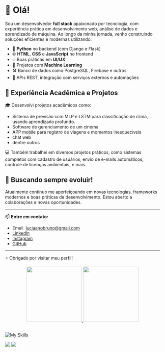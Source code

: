 # 👋 Olá!

Sou um desenvolvedor **full stack** apaixonado por tecnologia, com experiência prática em desenvolvimento web, análise de dados e aprendizado de máquina. Ao longo da minha jornada, venho construindo soluções eficientes e modernas utilizando:

- 🐍 **Python** no backend (com Django e Flask)
- 🌐 **HTML**, **CSS** e **JavaScript** no frontend
- 💡 Boas práticas em **UI/UX**
- 🧠 Projetos com **Machine Learning**
- 🛠️ Banco de dados como PostgreSQL, Firebase e outros
- 🔧 APIs REST, integração com serviços externos e automações

## 💼 Experiência Acadêmica e Projetos

🎓 Desenvolvi projetos acadêmicos como:
- Sistema de previsão com MLP e LSTM para classificação de clima, usando aprendizado profundo.
- Software de gerenciamento de um cinema
- APP mobile para registro de viagens e momentos inesquecíveis
- chat web
- dentre outros

💻 Também trabalhei em diversos projetos práticos, como sistemas completos com cadastro de usuários, envio de e-mails automáticos, controle de licenças ambientais, e mais.

## 🚀 Buscando sempre evoluir!

Atualmente continuo me aperfeiçoando em novas tecnologias, frameworks modernos e boas práticas de desenvolvimento. Estou aberto a colaborações e novas oportunidades.

---

📫 **Entre em contato:**  
- Email: [luciaanobruno@gmail.com](mailto:luciaanobruno@gmail.com)  
- [LinkedIn](https://www.linkedin.com/in/luciano-bruno-8b2730235/)  
- [Instagram](https://www.instagram.com/luciaano_bruno)  
- [GitHub](https://github.com/LucianoBruno1)

---
⭐ Obrigado por visitar meu perfil!


<div align="center">
  <a href="https://github.com/LucianoBruno1">
  <img height="180em" src="https://github-readme-stats.vercel.app/api?username=LucianoBruno1&show_icons=true&theme=dark&include_all_commits=true&count_private=true"/>
  <img height="180em" src="https://github-readme-stats.vercel.app/api/top-langs/?username=LucianoBruno1&layout=compact&langs_count=7&theme=dark"/>
</div>

<div style="display: inline_block"><br>
  
  [![My Skills](https://skillicons.dev/icons?i=java,spring,html,css,cs,dotnet,git,github,mysql,postgres,py,js,django,kotlin,androidstudio)](https://skillicons.dev)
  </div>
  

  
  <div> 

  <a href = "mailto:luciaanobruno@gmail.com"><img src="https://img.shields.io/badge/Gmail-D14836?style=for-the-badge&logo=gmail&logoColor=white" target="_blank"></a>
  <a href="https://www.linkedin.com/in/luciano-bruno-8b2730235/" target="_blank"><img src="https://img.shields.io/badge/-LinkedIn-%230077B5?style=for-the-badge&logo=linkedin&logoColor=white" target="_blank"></a> 
   

    
</div>
